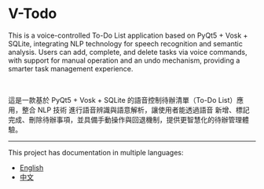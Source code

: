 # V-Todo

This is a voice-controlled To-Do List application based on PyQt5 + Vosk + SQLite, integrating NLP technology for speech recognition and semantic analysis. Users can add, complete, and delete tasks via voice commands, with support for manual operation and an undo mechanism, providing a smarter task management experience.

<br>

這是一款基於 PyQt5 + Vosk + SQLite 的語音控制待辦清單（To-Do List）應用，整合 NLP 技術 進行語音辨識與語意解析，讓使用者能透過語音 新增、標記完成、刪除待辦事項，並具備手動操作與回退機制，提供更智慧化的待辦管理體驗。

---

This project has documentation in multiple languages:
- [English](README_en.md)
- [中文](README_zh-TW.md)

